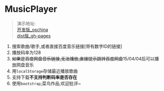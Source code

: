 # MusicPlayer

> 演示地址:  
> [开发版_oschina](http://shangmusic.oschina.mopaas.com/)  
> [dist版_gh-pages](http://musicplayer.xinshangshangxin.com/)  

1. 搜索歌曲/歌手,或者直接百度音乐链接[带有数字ID的链接]
2. 播放码率为128
3. ~~如果是百度网盘音乐链接,无法播放,直接提示跳转百度网盘~~15/04/04后可以播放网盘音乐
4. 用`localStorage`存储最近播放歌曲
5. 支持下载**不支持判断码率是否存在**
6. 使用`bootstrap`;菜鸟作品;欢迎批评~